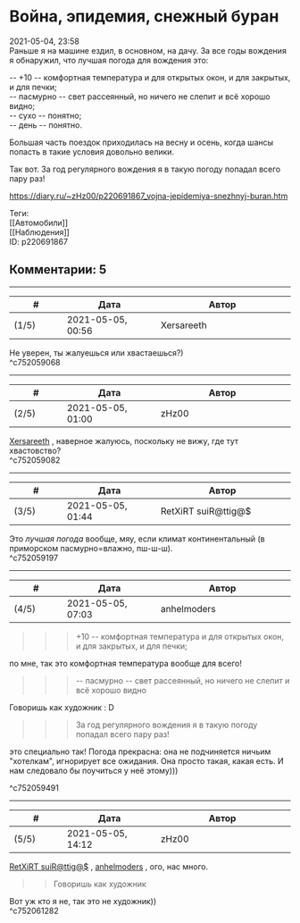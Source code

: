 Война, эпидемия, снежный буран
==============================

  
2021-05-04, 23:58  
 Раньше я на машине ездил, в основном, на дачу. За все годы вождения я обнаружил, что лучшая погода для вождения это:   
   
 -- +10 -- комфортная температура и для открытых окон, и для закрытых, и для печки;   
 -- пасмурно -- свет рассеянный, но ничего не слепит и всё хорошо видно;   
 -- сухо -- понятно;   
 -- день -- понятно.   
   
 Большая часть поездок приходилась на весну и осень, когда шансы попасть в такие условия довольно велики.   
   
 Так вот. За год регулярного вождения я в такую погоду попадал всего пару раз!   
  
<https://diary.ru/~zHz00/p220691867_vojna-jepidemiya-snezhnyj-buran.htm>  
  
Теги:  
[[Автомобили]]  
[[Наблюдения]]  
ID: p220691867  


Комментарии: 5
--------------

  


---



|         #         |              Дата              |                     Автор                     |           ID           |
| --- | --- | --- | --- |
| (1/5) | 2021-05-05, 00:56 | Xersareeth | c752059068 |

  
 Не уверен, ты жалуешься или хвастаешься?)   
 ^c752059068

---



|         #         |              Дата              |                     Автор                     |           ID           |
| --- | --- | --- | --- |
| (2/5) | 2021-05-05, 01:00 | zHz00 | c752059082 |

  
  [Xersareeth](https://BurrowDeclassified.diary.ru "One more fang")  , наверное жалуюсь, поскольку не вижу, где тут хвастовство?   
 ^c752059082

---



|         #         |              Дата              |                     Автор                     |           ID           |
| --- | --- | --- | --- |
| (3/5) | 2021-05-05, 01:44 | RetXiRT suiR@ttig@$ | c752059197 |

  
 Это  *лучшая погода*  вообще, мяу, если климат континентальный (в приморском пасмурно=влажно, пш-ш-ш).   
 ^c752059197

---



|         #         |              Дата              |                     Автор                     |           ID           |
| --- | --- | --- | --- |
| (4/5) | 2021-05-05, 07:03 | anhelmoders | c752059491 |

  
  >>>+10 -- комфортная температура и для открытых окон, и для закрытых, и для печки; 

   
  по мне, так это комфортная температура вообще для всего! 

   
  >>>-- пасмурно -- свет рассеянный, но ничего не слепит и всё хорошо видно 

   
  Говоришь как художник : D   
   
 >>>За год регулярного вождения я в такую погоду попадал всего пару раз! 

   
  это специально так! Погода прекрасна: она не подчиняется ничьим "хотелкам", игнорирует все ожидания. Она просто такая, какая есть. И нам следовало бы поучиться у неё этому))) 

   
 ^c752059491

---



|         #         |              Дата              |                     Автор                     |           ID           |
| --- | --- | --- | --- |
| (5/5) | 2021-05-05, 14:12 | zHz00 | c752061282 |

  
  [RetXiRT suiR@ttig@$](https://Hellspawn.diary.ru "Atomicautionuclear")  ,  [anhelmoders](https://anhelmoders.diary.ru "No plans. Only wonders.")  , ого, нас много.   
   
 >>Говоришь как художник   
   
 Вот уж кто я не, так это не художник))   
 ^c752061282